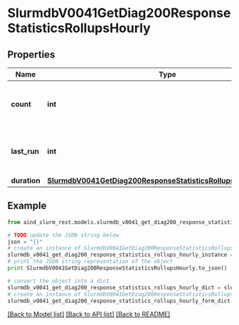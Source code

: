 # SlurmdbV0041GetDiag200ResponseStatisticsRollupsHourly


## Properties

Name | Type | Description | Notes
------------ | ------------- | ------------- | -------------
**count** | **int** | Number of hourly rollups since last_run | [optional] 
**last_run** | **int** | Last time hourly rollup ran (UNIX timestamp) | [optional] 
**duration** | [**SlurmdbV0041GetDiag200ResponseStatisticsRollupsHourlyDuration**](SlurmdbV0041GetDiag200ResponseStatisticsRollupsHourlyDuration.md) |  | [optional] 

## Example

```python
from aind_slurm_rest.models.slurmdb_v0041_get_diag200_response_statistics_rollups_hourly import SlurmdbV0041GetDiag200ResponseStatisticsRollupsHourly

# TODO update the JSON string below
json = "{}"
# create an instance of SlurmdbV0041GetDiag200ResponseStatisticsRollupsHourly from a JSON string
slurmdb_v0041_get_diag200_response_statistics_rollups_hourly_instance = SlurmdbV0041GetDiag200ResponseStatisticsRollupsHourly.from_json(json)
# print the JSON string representation of the object
print SlurmdbV0041GetDiag200ResponseStatisticsRollupsHourly.to_json()

# convert the object into a dict
slurmdb_v0041_get_diag200_response_statistics_rollups_hourly_dict = slurmdb_v0041_get_diag200_response_statistics_rollups_hourly_instance.to_dict()
# create an instance of SlurmdbV0041GetDiag200ResponseStatisticsRollupsHourly from a dict
slurmdb_v0041_get_diag200_response_statistics_rollups_hourly_form_dict = slurmdb_v0041_get_diag200_response_statistics_rollups_hourly.from_dict(slurmdb_v0041_get_diag200_response_statistics_rollups_hourly_dict)
```
[[Back to Model list]](../README.md#documentation-for-models) [[Back to API list]](../README.md#documentation-for-api-endpoints) [[Back to README]](../README.md)


